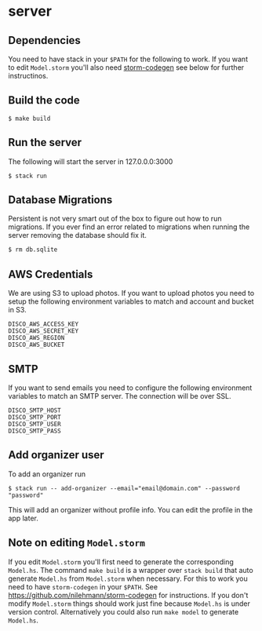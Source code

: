 # server

## Dependencies

You need to have stack in your `$PATH` for the following to work. If you want to edit `Model.storm` you'll also need [storm-codegen](https://github.com/nilehmann/storm-codegen) see below for further instructinos.

## Build the code

```
$ make build
```

## Run the server

The following will start the server in 127.0.0.0:3000

```
$ stack run
```

## Database Migrations

Persistent is not very smart out of the box to figure out how to run migrations. If you ever find an
error related to migrations when running the server removing the database should fix it.

```bash
$ rm db.sqlite
```

## AWS Credentials

We are using S3 to upload photos. If you want to upload photos you need to setup the following environment
variables to match and account and bucket in S3.

```
DISCO_AWS_ACCESS_KEY
DISCO_AWS_SECRET_KEY
DISCO_AWS_REGION
DISCO_AWS_BUCKET
```

## SMTP

If you want to send emails you need to configure the following environment variables to match an
SMTP server. The connection will be over SSL.

```
DISCO_SMTP_HOST
DISCO_SMTP_PORT
DISCO_SMTP_USER
DISCO_SMTP_PASS
```

## Add organizer user

To add an organizer run

```
$ stack run -- add-organizer --email="email@domain.com" --password "password"
```

This will add an organizer without profile info. You can edit the profile in the app later.

## Note on editing `Model.storm`

If you edit `Model.storm` you'll first need to generate the corresponding `Model.hs`. The command `make build` is a wrapper over `stack build` that auto generate `Model.hs` from `Model.storm` when necessary. For this to work you need to have `storm-codegen` in your `$PATH`. See https://github.com/nilehmann/storm-codegen for instructions. If you don't modify `Model.storm` things should work just fine because `Model.hs` is under version control. Alternatively you could also run `make model` to generate `Model.hs`.
